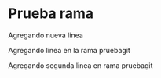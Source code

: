 # Prueba rama
Agregando nueva linea 

Agregando linea en la rama pruebagit

Agregando segunda linea en rama pruebagit
